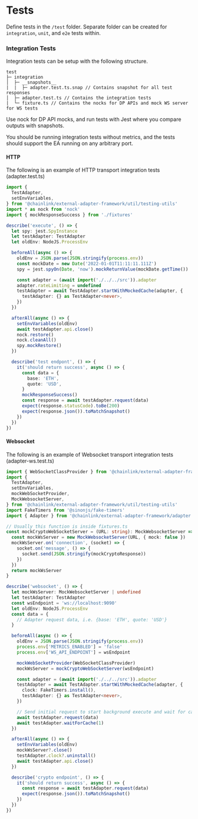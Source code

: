 # Tests

Define tests in the `/test` folder. Separate folder can be created for `integration`, `unit`, and `e2e` tests within.

### Integration Tests

Integration tests can be setup with the following structure.

```
test
├─ integration
│  ├─ __snapshots__
|  |  ├─ adapter.test.ts.snap // Contains snapshot for all test responses
│  ├─ adapter.test.ts // Contains the integration tests
|  └─ fixture.ts // Contains the nocks for DP APIs and mock WS server for WS tests
```

Use nock for DP API mocks, and run tests with Jest where you compare outputs with snapshots.

You should be running integration tests without metrics, and the tests should support the EA running on any arbitrary port.

#### HTTP

The following is an example of HTTP transport integration tests (adapter.test.ts)

```typescript
import {
  TestAdapter,
  setEnvVariables,
} from '@chainlink/external-adapter-framework/util/testing-utils'
import * as nock from 'nock'
import { mockResponseSuccess } from './fixtures'

describe('execute', () => {
  let spy: jest.SpyInstance
  let testAdapter: TestAdapter
  let oldEnv: NodeJS.ProcessEnv

  beforeAll(async () => {
    oldEnv = JSON.parse(JSON.stringify(process.env))
    const mockDate = new Date('2022-01-01T11:11:11.111Z')
    spy = jest.spyOn(Date, 'now').mockReturnValue(mockDate.getTime())

    const adapter = (await import('./../../src')).adapter
    adapter.rateLimiting = undefined
    testAdapter = await TestAdapter.startWithMockedCache(adapter, {
      testAdapter: {} as TestAdapter<never>,
    })
  })

  afterAll(async () => {
    setEnvVariables(oldEnv)
    await testAdapter.api.close()
    nock.restore()
    nock.cleanAll()
    spy.mockRestore()
  })

  describe('test endpont', () => {
    it('should return success', async () => {
      const data = {
        base: 'ETH',
        quote: 'USD',
      }
      mockResponseSuccess()
      const response = await testAdapter.request(data)
      expect(response.statusCode).toBe(200)
      expect(response.json()).toMatchSnapshot()
    })
  })
})
```

#### Websocket

The following is an example of Websocket transport integration tests (adapter-ws.test.ts)

```typescript
import { WebSocketClassProvider } from '@chainlink/external-adapter-framework/transports'
import {
  TestAdapter,
  setEnvVariables,
  mockWebSocketProvider,
  MockWebsocketServer,
} from '@chainlink/external-adapter-framework/util/testing-utils'
import FakeTimers from '@sinonjs/fake-timers'
import { Adapter } from '@chainlink/external-adapter-framework/adapter'

// Usually this function is inside fixtures.ts
const mockCryptoWebSocketServer = (URL: string): MockWebsocketServer => {
  const mockWsServer = new MockWebsocketServer(URL, { mock: false })
  mockWsServer.on('connection', (socket) => {
    socket.on('message', () => {
      socket.send(JSON.stringify(mockCryptoResponse))
    })
  })
  return mockWsServer
}

describe('websocket', () => {
  let mockWsServer: MockWebsocketServer | undefined
  let testAdapter: TestAdapter
  const wsEndpoint = 'ws://localhost:9090'
  let oldEnv: NodeJS.ProcessEnv
  const data = {
    // Adapter request data, i.e. {base: 'ETH', quote: 'USD'}
  }

  beforeAll(async () => {
    oldEnv = JSON.parse(JSON.stringify(process.env))
    process.env['METRICS_ENABLED'] = 'false'
    process.env['WS_API_ENDPOINT'] = wsEndpoint

    mockWebSocketProvider(WebSocketClassProvider)
    mockWsServer = mockCryptoWebSocketServer(wsEndpoint)

    const adapter = (await import('./../../src')).adapter
    testAdapter = await TestAdapter.startWithMockedCache(adapter, {
      clock: FakeTimers.install(),
      testAdapter: {} as TestAdapter<never>,
    })

    // Send initial request to start background execute and wait for cache to be filled with results
    await testAdapter.request(data)
    await testAdapter.waitForCache(1)
  })

  afterAll(async () => {
    setEnvVariables(oldEnv)
    mockWsServer?.close()
    testAdapter.clock?.uninstall()
    await testAdapter.api.close()
  })

  describe('crypto endpoint', () => {
    it('should return success', async () => {
      const response = await testAdapter.request(data)
      expect(response.json()).toMatchSnapshot()
    })
  })
})
```
